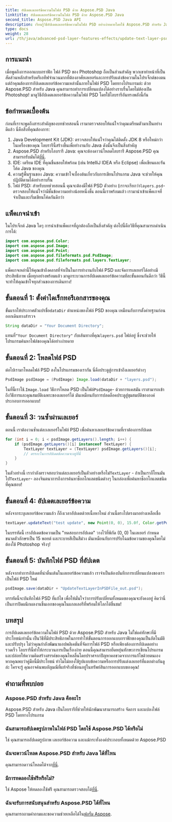 ```yaml
---
title: อัปเดตเลเยอร์ข้อความในไฟล์ PSD ด้วย Aspose.PSD Java
linktitle: อัปเดตเลเยอร์ข้อความในไฟล์ PSD ด้วย Aspose.PSD Java
second_title: Aspose.PSD Java API
description: เรียนรู้วิธีอัปเดตเลเยอร์ข้อความในไฟล์ PSD อย่างง่ายดายโดยใช้ Aspose.PSD สำหรับ Java ปฏิบัติตามคำแนะนำทีละขั้นตอนของเราเพื่อการแก้ไขข้อความที่ราบรื่น
type: docs
weight: 28
url: /th/java/advanced-psd-layer-features-effects/update-text-layer-psd-files/
---
```

## การแนะนำ
เมื่อพูดถึงการออกแบบกราฟิก ไฟล์ PSD ของ Photoshop ถือเป็นส่วนสำคัญ พวกเขาทำหน้าที่เป็นสัดส่วนหลักสำหรับครีเอทีฟจำนวนมากที่ต้องอาศัยเลเยอร์และการปรับแต่งข้อความในโปรเจ็กต์ของตน แต่ถ้าคุณต้องการอัปเดตเลเยอร์ข้อความเหล่านั้นภายในไฟล์ PSD โดยทางโปรแกรมล่ะ ด้วย Aspose.PSD สำหรับ Java คุณสามารถทำการเปลี่ยนแปลงได้อย่างราบรื่นโดยไม่ต้องเปิด Photoshop! มาดูวิธีอัปเดตเลเยอร์ข้อความในไฟล์ PSD โดยใช้ไลบรารีอันทรงพลังนี้กัน
## ข้อกำหนดเบื้องต้น
ก่อนที่เราจะพูดถึงสาระสำคัญของบทช่วยสอนนี้ เรามาตรวจสอบให้แน่ใจว่าคุณเตรียมตัวมาเป็นอย่างดีแล้ว นี่คือสิ่งที่คุณต้องการ:
1. Java Development Kit (JDK): ตรวจสอบให้แน่ใจว่าคุณได้ติดตั้ง JDK 8 หรือใหม่กว่าในเครื่องของคุณ ไลบรารีนี้สร้างขึ้นเพื่อทำงานกับ Java ดังนั้นจึงเป็นสิ่งสำคัญ
2. Aspose.PSD สำหรับไลบรารี Java: คุณจะต้องดาวน์โหลดไลบรารี Aspose.PSD คุณสามารถรับมันได้[ที่นี่](https://releases.aspose.com/psd/java/). 
3. IDE: เตรียม IDE ที่คุณชื่นชอบให้พร้อม (เช่น IntelliJ IDEA หรือ Eclipse) เพื่อเขียนและรันโค้ด Java ของคุณ
4. ความรู้พื้นฐานของ Java: ความเข้าใจเบื้องต้นเกี่ยวกับการเขียนโปรแกรม Java จะช่วยให้คุณปฏิบัติตามได้อย่างราบรื่น
5.  ไฟล์ PSD: สำหรับบทช่วยสอนนี้ คุณจะต้องมีไฟล์ PSD ตัวอย่าง (เราจะเรียกว่า`layers.psd`- ตรวจสอบให้แน่ใจว่ามีชั้นข้อความอย่างน้อยหนึ่งชั้น
ตอนนี้เราพร้อมแล้ว เรามานำเข้าแพ็คเกจที่จำเป็นและเริ่มเขียนโค้ดกันดีกว่า
## แพ็คเกจนำเข้า
ในโปรเจ็กต์ Java ใดๆ การนำเข้าแพ็คเกจที่ถูกต้องถือเป็นสิ่งสำคัญ ต่อไปนี้คือวิธีที่คุณสามารถดำเนินการได้:
```java
import com.aspose.psd.Color;
import com.aspose.psd.Image;
import com.aspose.psd.Point;
import com.aspose.psd.fileformats.psd.PsdImage;
import com.aspose.psd.fileformats.psd.layers.TextLayer;
```
แพ็คเกจเหล่านี้ให้คุณเข้าถึงคลาสที่จำเป็นในการทำงานกับไฟล์ PSD และจัดการเลเยอร์ได้อย่างมีประสิทธิภาพ
เมื่อทุกอย่างพร้อมแล้ว มาดูกระบวนการอัปเดตเลเยอร์ข้อความทีละขั้นตอนกันดีกว่า วิธีนี้จะทำให้คุณเข้าใจทุกส่วนของการเดินทาง!
## ขั้นตอนที่ 1: ตั้งค่าไดเร็กทอรีเอกสารของคุณ
ขั้นแรกให้ประกาศตัวแปรชื่อ`dataDir` ตำแหน่งของไฟล์ PSD ของคุณ เหมือนกับการตั้งค่ายฐานก่อนออกเดินทางสำรวจ
```java
String dataDir = "Your Document Directory";
```
 แทนที่`"Your Document Directory"` กับเส้นทางที่คุณ`layers.psd` ไฟล์อยู่ ซึ่งจะช่วยให้โปรแกรมค้นหาไฟล์ของคุณได้อย่างง่ายดาย
## ขั้นตอนที่ 2: โหลดไฟล์ PSD
ต่อไปเรามาโหลดไฟล์ PSD ลงในโปรแกรมของเรากัน นี่คือประตูสู่การเข้าถึงเลเยอร์ต่างๆ
```java
PsdImage psdImage = (PsdImage) Image.load(dataDir + "layers.psd");
```
 ในที่นี้เราใช้.`Image.load` วิธีการโหลด PSD เป็นไฟล์`PsdImage`- ด้วยการแคสมัน เราสามารถเข้าถึงวิธีการและคุณสมบัติเฉพาะของเลเยอร์ได้ มันเหมือนกับการปลดล็อคประตูสู่ขุมสมบัติขององค์ประกอบการออกแบบ!
## ขั้นตอนที่ 3: วนซ้ำผ่านเลเยอร์
ตอนนี้ เราต้องวนซ้ำแต่ละเลเยอร์ในไฟล์ PSD เพื่อค้นหาเลเยอร์ข้อความที่เราต้องการอัปเดต 
```java
for (int i = 0; i < psdImage.getLayers().length; i++) {
    if (psdImage.getLayers()[i] instanceof TextLayer) {
        TextLayer textLayer = (TextLayer) psdImage.getLayers()[i];
        // ตรรกะในการอัปเดตข้อความจะอยู่ที่นี่
    }
}
```
 ในตัวอย่างนี้ เรากำลังตรวจสอบว่าแต่ละเลเยอร์เป็นตัวอย่างหรือไม่`TextLayer` - ถ้าเป็นเราก็โยนมันไป`TextLayer`- ลองจินตนาการถึงการค้นหาช็อกโกแลตชนิดต่างๆ ในกล่องเพื่อค้นหาช็อกโกแลตชนิดที่คุณชอบ!
## ขั้นตอนที่ 4: อัปเดตเลเยอร์ข้อความ
หลังจากระบุเลเยอร์ข้อความแล้ว ก็ถึงเวลาอัปเดตด้วยเนื้อหาใหม่ ส่วนนี้ตรงไปตรงมาอย่างเหลือเชื่อ
```java
textLayer.updateText("test update", new Point(0, 0), 15.0f, Color.getPurple());
```
ในบรรทัดนี้ เราอัปเดตข้อความเป็น "ทดสอบการอัปเดต" วางไว้ที่พิกัด (0, 0) ในเลเยอร์ กำหนดขนาดตัวอักษรเป็น 15 พอยต์ และระบายสีเป็นสีม่วง มันเหมือนกับการปรับโฉมข้อความของคุณโดยไม่ต้องใช้ Photoshop จริงๆ!
## ขั้นตอนที่ 5: บันทึกไฟล์ PSD ที่อัปเดต
หลังจากทำการอัปเดตที่น่าตื่นเต้นในเลเยอร์ข้อความแล้ว เราจำเป็นต้องบันทึกการเปลี่ยนแปลงของเราเป็นไฟล์ PSD ใหม่ 
```java
psdImage.save(dataDir + "UpdateTextLayerInPSDFile_out.psd");
```
บรรทัดนี้จะบันทึกไฟล์ PSD ที่แก้ไข เพื่อให้มั่นใจว่าการปรับเปลี่ยนทั้งหมดของคุณจะยังคงอยู่ คิดว่านี่เป็นการปิดผนึกผลงานชิ้นเอกของคุณในแกลเลอรีที่พร้อมให้โลกได้ชื่นชม!
## บทสรุป
การอัปเดตเลเยอร์ข้อความในไฟล์ PSD ด้วย Aspose.PSD สำหรับ Java ไม่ใช่แค่ทักษะที่มีประโยชน์เท่านั้น เป็นวิธีที่มีประสิทธิภาพในการทำให้ขั้นตอนการออกแบบกราฟิกของคุณเป็นอัตโนมัติและปรับปรุง ไม่ว่าคุณกำลังพัฒนาแอปพลิเคชันที่จัดการไฟล์ PSD หรือเพียงต้องการอัปเดตอย่างรวดเร็ว ไลบรารีนี้ทำให้กระบวนการเป็นเรื่องง่าย ตอนนี้คุณสามารถยืดหยุ่นทักษะการเขียนโปรแกรมและปล่อยให้ความคิดสร้างสรรค์ของคุณไหลลื่นโดยปราศจากปัญหาคอขวดจากการแก้ไขด้วยตนเอง
หากคุณพบว่าคู่มือนี้มีประโยชน์ ทำไมไม่ลองใช้รูปแบบข้อความหรือการปรับแต่งเลเยอร์ที่แตกต่างกันดูล่ะ ใครจะรู้ คุณอาจค้นพบอัญมณีที่แท้จริงที่ซ่อนอยู่ในทรัพย์สินการออกแบบของคุณ!
## คำถามที่พบบ่อย
### Aspose.PSD สำหรับ Java คืออะไร
Aspose.PSD สำหรับ Java เป็นไลบรารีที่ช่วยให้นักพัฒนาสามารถสร้าง จัดการ และแปลงไฟล์ PSD โดยทางโปรแกรม
### ฉันสามารถอัปเดตรูปภาพในไฟล์ PSD โดยใช้ Aspose.PSD ได้หรือไม่
ใช่ คุณสามารถอัปเดตรูปภาพ เลเยอร์ข้อความ และแม้กระทั่งองค์ประกอบทั้งหมดด้วย Aspose.PSD
### ฉันจะดาวน์โหลด Aspose.PSD สำหรับ Java ได้ที่ไหน
 คุณสามารถดาวน์โหลดได้จาก[ที่นี่](https://releases.aspose.com/psd/java/).
### มีการทดลองใช้ฟรีหรือไม่?
 ใช่ Aspose ให้ทดลองใช้ฟรี คุณสามารถตรวจสอบได้[ที่นี่](https://releases.aspose.com/).
### ฉันจะรับการสนับสนุนสำหรับ Aspose.PSD ได้ที่ไหน
คุณสามารถถามคำถามและขอความช่วยเหลือได้ใน[ฟอรั่ม Aspose](https://forum.aspose.com/c/psd/34).